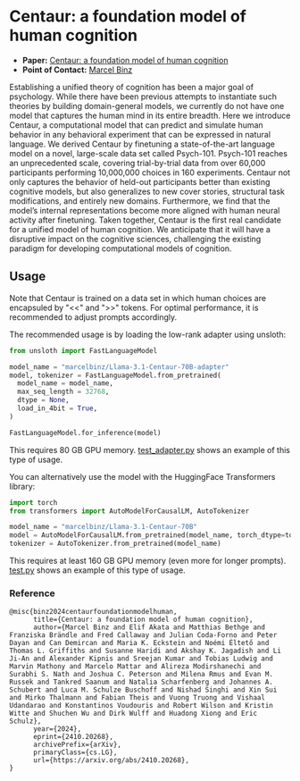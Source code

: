 # Centaur: a foundation model of human cognition

- **Paper:** [Centaur: a foundation model of human cognition](https://marcelbinz.github.io/imgs/Centaur__preprint_.pdf)
- **Point of Contact:** [Marcel Binz](mailto:marcel.binz@helmholtz-munich.de)

Establishing a unified theory of cognition has been a major goal of psychology. While there have been previous attempts to instantiate such theories by building domain-general models, we currently do not have one model that captures the human mind in its entire breadth. Here we introduce Centaur, a computational model that can predict and simulate human behavior in any behavioral experiment that can be expressed in natural language. We derived Centaur by finetuning a state-of-the-art language model on a novel, large-scale data set called Psych-101. Psych-101 reaches an unprecedented scale, covering trial-by-trial data from over 60,000 participants performing 10,000,000 choices in 160 experiments. Centaur not only captures the behavior of held-out participants better than existing cognitive models, but also generalizes to new cover stories, structural task modifications, and entirely new domains. Furthermore, we find that the model’s internal representations become more aligned with human neural activity after finetuning. Taken together, Centaur is the first real candidate for a unified model of human cognition. We anticipate that it will have a disruptive impact on the cognitive sciences, challenging the existing paradigm for developing computational models of cognition. 

## Usage

Note that Centaur is trained on a data set in which human choices are encapsuled by "<<" and ">>" tokens. For optimal performance, it is recommended to adjust prompts accordingly.

The recommended usage is by loading the low-rank adapter using unsloth:

```python
from unsloth import FastLanguageModel

model_name = "marcelbinz/Llama-3.1-Centaur-70B-adapter"
model, tokenizer = FastLanguageModel.from_pretrained(
  model_name = model_name,
  max_seq_length = 32768,
  dtype = None,
  load_in_4bit = True,
)

FastLanguageModel.for_inference(model)
```

This requires 80 GB GPU memory. [test_adapter.py](https://github.com/marcelbinz/Llama-3.1-Centaur-70B/blob/main/test_adapter.py) shows an example of this type of usage.

You can alternatively use the model with the HuggingFace Transformers library:

```python
import torch
from transformers import AutoModelForCausalLM, AutoTokenizer

model_name = "marcelbinz/Llama-3.1-Centaur-70B"
model = AutoModelForCausalLM.from_pretrained(model_name, torch_dtype=torch.bfloat16, device_map="auto")
tokenizer = AutoTokenizer.from_pretrained(model_name)
```

This requires at least 160 GB GPU memory (even more for longer prompts). [test.py](https://github.com/marcelbinz/Llama-3.1-Centaur-70B/blob/main/test.py) shows an example of this type of usage.


### Reference

```
@misc{binz2024centaurfoundationmodelhuman,
      title={Centaur: a foundation model of human cognition}, 
      author={Marcel Binz and Elif Akata and Matthias Bethge and Franziska Brändle and Fred Callaway and Julian Coda-Forno and Peter Dayan and Can Demircan and Maria K. Eckstein and Noémi Éltető and Thomas L. Griffiths and Susanne Haridi and Akshay K. Jagadish and Li Ji-An and Alexander Kipnis and Sreejan Kumar and Tobias Ludwig and Marvin Mathony and Marcelo Mattar and Alireza Modirshanechi and Surabhi S. Nath and Joshua C. Peterson and Milena Rmus and Evan M. Russek and Tankred Saanum and Natalia Scharfenberg and Johannes A. Schubert and Luca M. Schulze Buschoff and Nishad Singhi and Xin Sui and Mirko Thalmann and Fabian Theis and Vuong Truong and Vishaal Udandarao and Konstantinos Voudouris and Robert Wilson and Kristin Witte and Shuchen Wu and Dirk Wulff and Huadong Xiong and Eric Schulz},
      year={2024},
      eprint={2410.20268},
      archivePrefix={arXiv},
      primaryClass={cs.LG},
      url={https://arxiv.org/abs/2410.20268}, 
}
```
